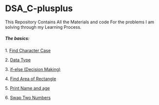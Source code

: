 # DSA_C-plusplus
This Repository Contains All the Materials and code For the problems I am solving through my Learning Process.
<h5>The basics:</h5>
<p>1. <a href="https://www.codingninjas.com/studio/problems/find-character-case_58513?utm_source=striver&utm_medium=website&utm_campaign=a_zcoursetuf">Find Character Case</a></p> 
<p>2. <a href="https://www.codingninjas.com/studio/problems/data-type_8357232?utm_source=striver&utm_medium=website&utm_campaign=a_zcoursetuf&leftPanelTab=0">Data Type</a></p>
<p>3. <a href="https://www.codingninjas.com/studio/problems/if-else-decision-making_8357235?utm_source=striver&utm_medium=website&utm_campaign=a_zcoursetuf&leftPanelTab=0">if-else (Decision Making)</a></p>
<p>4. <a href="https://www.codingninjas.com/studio/guided-paths/basics-of-c/content/118781/offering/1380851">Find Area of Rectangle</a></p>
<p>5. <a href="https://www.codingninjas.com/studio/guided-paths/basics-of-c/content/118781/offering/1380852?leftPanelTab=0">Print Name and age</a></p>
<p>6. <a href="https://www.codingninjas.com/studio/guided-paths/basics-of-c/content/118781/offering/1380853?leftPanelTab=0">Swap Two Numbers</a></p>
